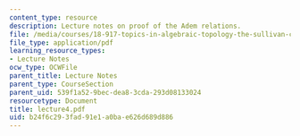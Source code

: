 ```yaml
---
content_type: resource
description: Lecture notes on proof of the Adem relations.
file: /media/courses/18-917-topics-in-algebraic-topology-the-sullivan-conjecture-fall-2007/b24f6c293fad91e1a0bae626d689d886_lecture4.pdf
file_type: application/pdf
learning_resource_types:
- Lecture Notes
ocw_type: OCWFile
parent_title: Lecture Notes
parent_type: CourseSection
parent_uid: 539f1a52-9bec-dea8-3cda-293d08133024
resourcetype: Document
title: lecture4.pdf
uid: b24f6c29-3fad-91e1-a0ba-e626d689d886
---
```

